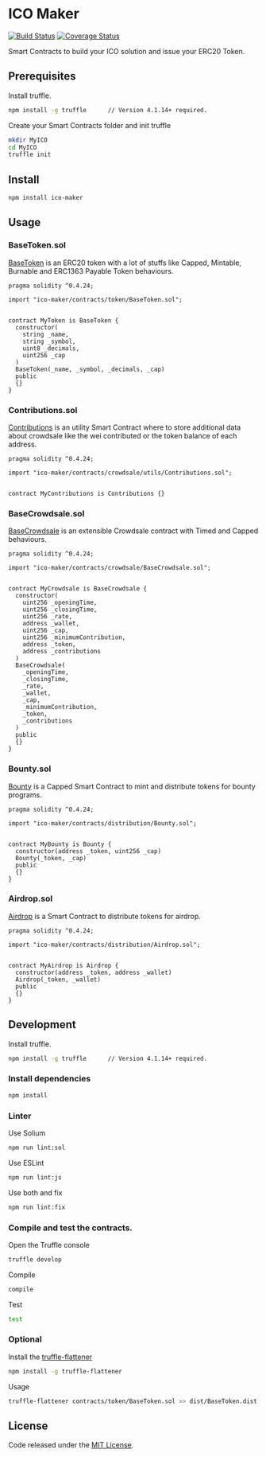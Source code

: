 # ICO Maker

[![Build Status](https://travis-ci.org/vittominacori/ico-maker.svg?branch=master)](https://travis-ci.org/vittominacori/ico-maker) 
[![Coverage Status](https://coveralls.io/repos/github/vittominacori/ico-maker/badge.svg?branch=master)](https://coveralls.io/github/vittominacori/ico-maker?branch=master)

Smart Contracts to build your ICO solution and issue your ERC20 Token.

## Prerequisites

Install truffle.

```bash
npm install -g truffle      // Version 4.1.14+ required.
```

Create your Smart Contracts folder and init truffle

```bash
mkdir MyICO
cd MyICO 
truffle init
```

## Install

```bash
npm install ico-maker
```

## Usage

### BaseToken.sol

[BaseToken](https://github.com/vittominacori/ico-maker/blob/master/contracts/token/BaseToken.sol) is an ERC20 token with a lot of stuffs like Capped, Mintable, Burnable and ERC1363 Payable Token behaviours.

```solidity
pragma solidity ^0.4.24;

import "ico-maker/contracts/token/BaseToken.sol";


contract MyToken is BaseToken {
  constructor(
    string _name,
    string _symbol,
    uint8 _decimals,
    uint256 _cap
  )
  BaseToken(_name, _symbol, _decimals, _cap)
  public
  {}
}
```

### Contributions.sol

[Contributions](https://github.com/vittominacori/ico-maker/blob/master/contracts/crowdsale/utils/Contributions.sol) is an utility Smart Contract where to store additional data about crowdsale like the wei contributed or the token balance of each address.

```solidity
pragma solidity ^0.4.24;

import "ico-maker/contracts/crowdsale/utils/Contributions.sol";


contract MyContributions is Contributions {}
```

### BaseCrowdsale.sol

[BaseCrowdsale](https://github.com/vittominacori/ico-maker/blob/master/contracts/crowdsale/BaseCrowdsale.sol) is an extensible Crowdsale contract with Timed and Capped behaviours.

```solidity
pragma solidity ^0.4.24;

import "ico-maker/contracts/crowdsale/BaseCrowdsale.sol";


contract MyCrowdsale is BaseCrowdsale {
  constructor(
    uint256 _openingTime,
    uint256 _closingTime,
    uint256 _rate,
    address _wallet,
    uint256 _cap,
    uint256 _minimumContribution,
    address _token,
    address _contributions
  )
  BaseCrowdsale(
    _openingTime,
    _closingTime,
    _rate,
    _wallet,
    _cap,
    _minimumContribution,
    _token,
    _contributions
  )
  public
  {}
}
```

### Bounty.sol

[Bounty](https://github.com/vittominacori/ico-maker/blob/master/contracts/distribution/Bounty.sol) is a Capped Smart Contract to mint and distribute tokens for bounty programs.

```solidity
pragma solidity ^0.4.24;

import "ico-maker/contracts/distribution/Bounty.sol";


contract MyBounty is Bounty {
  constructor(address _token, uint256 _cap)
  Bounty(_token, _cap)
  public
  {}
}
```

### Airdrop.sol

[Airdrop](https://github.com/vittominacori/ico-maker/blob/master/contracts/distribution/Airdrop.sol) is a Smart Contract to distribute tokens for airdrop.

```solidity
pragma solidity ^0.4.24;

import "ico-maker/contracts/distribution/Airdrop.sol";


contract MyAirdrop is Airdrop {
  constructor(address _token, address _wallet)
  Airdrop(_token, _wallet)
  public
  {}
}
```

## Development

Install truffle.

```bash
npm install -g truffle      // Version 4.1.14+ required.
```

### Install dependencies

```bash
npm install
```

### Linter

Use Solium

```bash
npm run lint:sol
```

Use ESLint

```bash
npm run lint:js
```

Use both and fix

```bash
npm run lint:fix
```

### Compile and test the contracts.
 
Open the Truffle console

```bash
truffle develop
```

Compile 

```bash
compile 
```

Test

```bash
test
```

### Optional

Install the [truffle-flattener](https://github.com/alcuadrado/truffle-flattener)

```bash
npm install -g truffle-flattener
```

Usage 

```bash
truffle-flattener contracts/token/BaseToken.sol >> dist/BaseToken.dist.sol
```

## License

Code released under the [MIT License](https://github.com/vittominacori/ico-maker/blob/master/LICENSE).
